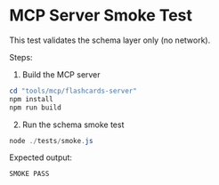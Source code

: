 # MCP Server Smoke Test

This test validates the schema layer only (no network).

Steps:

1. Build the MCP server

```powershell
cd "tools/mcp/flashcards-server"
npm install
npm run build
```

2. Run the schema smoke test

```powershell
node ./tests/smoke.js
```

Expected output:

```
SMOKE PASS
```
